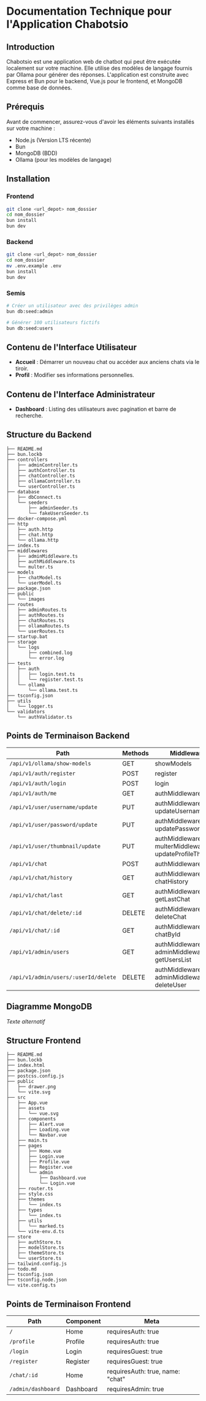 # Documentation Technique pour l'Application Chabotsio

## Introduction

Chabotsio est une application web de chatbot qui peut être exécutée localement sur votre machine. Elle utilise des modèles de langage fournis par Ollama pour générer des réponses. L'application est construite avec Express et Bun pour le backend, Vue.js pour le frontend, et MongoDB comme base de données.

## Prérequis

Avant de commencer, assurez-vous d'avoir les éléments suivants installés sur votre machine :

- Node.js (Version LTS récente)
- Bun
- MongoDB (BDD)
- Ollama (pour les modèles de langage)

## Installation

### Frontend

```bash
git clone <url_depot> nom_dossier
cd nom_dossier
bun install
bun dev
```

### Backend

```bash
git clone <url_depot> nom_dossier
cd nom_dossier
mv .env.example .env
bun install
bun dev
```

### Semis

```bash
# Créer un utilisateur avec des privilèges admin
bun db:seed:admin

# Générer 100 utilisateurs fictifs
bun db:seed:users
```

## Contenu de l'Interface Utilisateur

- **Accueil** : Démarrer un nouveau chat ou accéder aux anciens chats via le tiroir.
- **Profil** : Modifier ses informations personnelles.

## Contenu de l'Interface Administrateur

- **Dashboard** : Listing des utilisateurs avec pagination et barre de recherche.

## Structure du Backend

```plaintext
├── README.md
├── bun.lockb
├── controllers
│   ├── adminController.ts
│   ├── authController.ts
│   ├── chatController.ts
│   ├── ollamaController.ts
│   └── userController.ts
├── database
│   ├── dbConnect.ts
│   └── seeders
│       ├── adminSeeder.ts
│       └── fakeUsersSeeder.ts
├── docker-compose.yml
├── http
│   ├── auth.http
│   ├── chat.http
│   └── ollama.http
├── index.ts
├── middlewares
│   ├── adminMiddleware.ts
│   ├── authMiddleware.ts
│   └── multer.ts
├── models
│   ├── chatModel.ts
│   └── userModel.ts
├── package.json
├── public
│   └── images
├── routes
│   ├── adminRoutes.ts
│   ├── authRoutes.ts
│   ├── chatRoutes.ts
│   ├── ollamaRoutes.ts
│   └── userRoutes.ts
├── startup.bat
├── storage
│   └── logs
│       ├── combined.log
│       └── error.log
├── tests
│   ├── auth
│   │   ├── login.test.ts
│   │   └── register.test.ts
│   └── ollama
│       └── ollama.test.ts
├── tsconfig.json
├── utils
│   └── logger.ts
└── validators
    └── authValidator.ts
```

## Points de Terminaison Backend

| **Path**                     | **Methods** | **Middlewares**                         |
|------------------------------|-------------|------------------------------------------|
| `/api/v1/ollama/show-models` | GET         | showModels                               |
| `/api/v1/auth/register`      | POST        | register                                 |
| `/api/v1/auth/login`         | POST        | login                                    |
| `/api/v1/auth/me`            | GET         | authMiddleware, me                       |
| `/api/v1/user/username/update` | PUT         | authMiddleware, updateUsername           |
| `/api/v1/user/password/update` | PUT         | authMiddleware, updatePassword           |
| `/api/v1/user/thumbnail/update` | PUT       | authMiddleware, multerMiddleware, updateProfileThumbnail |
| `/api/v1/chat`               | POST        | authMiddleware, chat                     |
| `/api/v1/chat/history`       | GET         | authMiddleware, chatHistory              |
| `/api/v1/chat/last`          | GET         | authMiddleware, getLastChat              |
| `/api/v1/chat/delete/:id`    | DELETE      | authMiddleware, deleteChat               |
| `/api/v1/chat/:id`           | GET         | authMiddleware, chatById                 |
| `/api/v1/admin/users`        | GET         | authMiddleware, adminMiddleware, getUsersList |
| `/api/v1/admin/users/:userId/delete` | DELETE  | authMiddleware, adminMiddleware, deleteUser |

## Diagramme MongoDB

*Texte alternatif*

## Structure Frontend

```plaintext
├── README.md
├── bun.lockb
├── index.html
├── package.json
├── postcss.config.js
├── public
│   ├── drawer.png
│   └── vite.svg
├── src
│   ├── App.vue
│   ├── assets
│   │   └── vue.svg
│   ├── components
│   │   ├── Alert.vue
│   │   ├── Loading.vue
│   │   └── Navbar.vue
│   ├── main.ts
│   ├── pages
│   │   ├── Home.vue
│   │   ├── Login.vue
│   │   ├── Profile.vue
│   │   ├── Register.vue
│   │   └── admin
│   │       ├── Dashboard.vue
│   │       └── Login.vue
│   ├── router.ts
│   ├── style.css
│   ├── themes
│   │   └── index.ts
│   ├── types
│   │   └── index.ts
│   ├── utils
│   │   └── marked.ts
│   └── vite-env.d.ts
├── store
│   ├── authStore.ts
│   ├── modelStore.ts
│   ├── themeStore.ts
│   └── userStore.ts
├── tailwind.config.js
├── todo.md
├── tsconfig.json
├── tsconfig.node.json
└── vite.config.ts
```

## Points de Terminaison Frontend

| **Path**                     | **Component**  | **Meta**                     |
|------------------------------|----------------|------------------------------|
| `/`                          | Home           | requiresAuth: true           |
| `/profile`                   | Profile        | requiresAuth: true           |
| `/login`                     | Login          | requiresGuest: true          |
| `/register`                  | Register       | requiresGuest: true          |
| `/chat/:id`                  | Home           | requiresAuth: true, name: "chat" |
| `/admin/dashboard`           | Dashboard      | requiresAdmin: true          |
